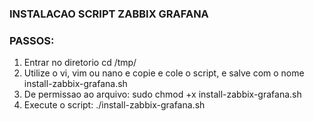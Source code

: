 ### INSTALACAO SCRIPT ZABBIX GRAFANA

### PASSOS:

1. Entrar no diretorio cd /tmp/
2. Utilize o vi, vim ou nano e copie e cole o script, e salve com o nome install-zabbix-grafana.sh
3. De permissao ao arquivo: sudo chmod +x install-zabbix-grafana.sh
4. Execute o script: ./install-zabbix-grafana.sh